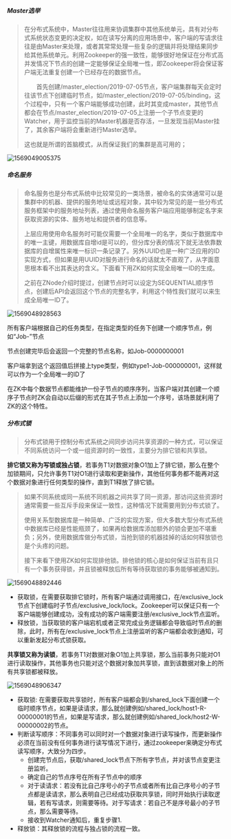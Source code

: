 ##### Master选举

> 在分布式系统中，Master往往用来协调集群中其他系统单元，具有对分布式系统状态变更的决定权，如在读写分离的应用场景中，客户端的写请求往往是由Master来处理，或者其常常处理一些复杂的逻辑并将处理结果同步给其他系统单元。利用Zookeeper的强一致性，能够很好地保证在分布式高并发情况下节点的创建一定能够保证全局唯一性，即Zookeeper将会保证客户端无法重复创建一个已经存在的数据节点。
>
> 　　首先创建/master_election/2019-07-05节点，客户端集群每天会定时往该节点下创建临时节点，如/master_election/2019-07-05/binding，这个过程中，只有一个客户端能够成功创建，此时其变成master，其他节点都会在节点/master_election/2019-07-05上注册一个子节点变更的Watcher，用于监控当前的Master机器是否存活，一旦发现当前Master挂了，其余客户端将会重新进行Master选举。
>
> 这也就是所谓的首脑模式，从而保证我们的集群是高可用的；

![1569049005375](https://i.loli.net/2019/09/21/W7dwBE5JneX9Daq.png)

##### 命名服务

> 命名服务也是分布式系统中比较常见的一类场景，被命名的实体通常可以是集群中的机器、提供的服务地址或远程对象，其中较为常见的是一些分布式服务框架中的服务地址列表，通过使用命名服务客户端应用能够制定名字来获取资源的实体、服务地址和提供者的信息等。
>
> 上层应用使用命名服务时可能仅需要一个全局唯一的名字，类似于数据库中的唯一主键，用数据库自增id是可以的，但分库分表的情况下就无法依靠数据库的自增属性来唯一标识一条记录了。另外UUID也是一种广泛应用的ID实现方式，但如果是用UUID对服务进行命名的话就太不直观了，从字面意思根本看不出其表达的含义。下面看下用ZK如何实现全局唯一ID的生成。
>
> 之前在ZNode介绍时提过，创建节点时可以设定为SEQUENTIAL顺序节点，创建后API会返回这个节点的完整名字，利用这个特性我们就可以来生成全局唯一ID了。

![1569048928563](https://i.loli.net/2019/09/21/itv6ZVp7Go5eMcN.png)

所有客户端根据自己的任务类型，在指定类型的任务下创建一个顺序节点，例如“Job-”节点

节点创建完毕后会返回一个完整的节点名称，如Job-0000000001

客户端拿到这个返回值后拼接上type类型，例如type1-Job-000000001，这样就可以作为一个全局唯一的ID了

在ZK中每个数据节点都能维护一份子节点的顺序序列，当客户端对其创建一个顺序子节点时ZK会自动以后缀的形式在其子节点上添加一个序号，该场景就利用了ZK的这个特性。

##### 分布式锁

> 分布式锁用于控制分布式系统之间同步访问共享资源的一种方式，可以保证不同系统访问一个或一组资源时的一致性，主要分为排它锁和共享锁。

**排它锁又称为写锁或独占锁**，若事务T1对数据对象O1加上了排它锁，那么在整个加锁期间，只允许事务T1对O1进行读取和更新操作，其他任何事务都不能再对这个数据对象进行任何类型的操作，直到T1释放了排它锁。

> 如果不同系统或同一系统不同机器之间共享了同一资源，那访问这些资源时通常需要一些互斥手段来保证一致性，这种情况下就需要用到分布式锁了。
>
> 使用关系型数据库是一种简单、广泛的实现方案，但大多数大型分布式系统中数据库已经是性能瓶颈了，如果再给数据库添加额外的锁会更加不堪重负；另外，使用数据库做分布式锁，当抢到锁的机器挂掉的话如何释放锁也是个头疼的问题。
>
> 接下来看下使用ZK如何实现排他锁。排他锁的核心是如何保证当前有且只有一个事务获得锁，并且锁被释放后所有等待获取锁的事务能够被通知到。

![1569048892446](https://i.loli.net/2019/09/21/frb2GaMVZIcEJxF.png)

- 获取锁，在需要获取排它锁时，所有客户端通过调用接口，在/exclusive_lock节点下创建临时子节点/exclusive_lock/lock。Zookeeper可以保证只有一个客户端能够创建成功，没有成功的客户端需要注册/exclusive_lock节点监听。
- 释放锁，当获取锁的客户端宕机或者正常完成业务逻辑都会导致临时节点的删除，此时，所有在/exclusive_lock节点上注册监听的客户端都会收到通知，可以重新发起分布式锁获取。

**共享锁又称为读锁**，若事务T1对数据对象O1加上共享锁，那么当前事务只能对O1进行读取操作，其他事务也只能对这个数据对象加共享锁，直到该数据对象上的所有共享锁都被释放。

![1569048906347](https://i.loli.net/2019/09/21/j6KnemAfv8tYXGV.png)

- 获取锁: 在需要获取共享锁时，所有客户端都会到/shared_lock下面创建一个临时顺序节点，如果是读请求，那么就创建例如/shared_lock/host1-R-00000001的节点，如果是写请求，那么就创建例如/shared_lock/host2-W-00000002的节点。
- 判断读写顺序：不同事务可以同时对一个数据对象进行读写操作，而更新操作必须在当前没有任何事务进行读写情况下进行，通过zookeeper来确定分布式读写顺序，大致分为四步。
  - 创建完节点后，获取/shared_lock节点下所有字节点，并对该节点变更注册监听。
  - 确定自己的节点序号在所有子节点中的顺序
  - 对于读请求：若没有比自己序号小的子节点或者所有比自己序号小的子节点都是读请求，那么表明自己已经成功获取共享锁，同时开始执行读取逻辑，若有写请求，则需要等待。对于写请求：若自己不是序号最小的子节点，那么需要等待。
  - 接收到Watcher通知后，重复步骤1.
- 释放锁：其释放锁的流程与独占锁的流程一致。